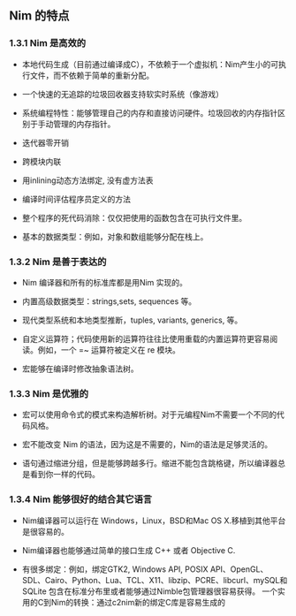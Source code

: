## Nim 的特点
### 1.3.1 Nim 是高效的

- 本地代码生成（目前通过编译成C），不依赖于一个虚拟机：Nim产生小的可执行文件，而不依赖于简单的重新分配。      
                     
- 一个快速的无追踪的垃圾回收器支持软实时系统（像游戏）                                                       


- 系统编程特性：能够管理自己的内存和直接访问硬件。垃圾回收的内存指针区别于手动管理的内存指针。                                                      


- 迭代器零开销    


- 跨模块内联          


- 用inlining动态方法绑定, 没有虚方法表               


- 编译时间评估程序员定义的方法                    


- 整个程序的死代码消除：仅仅把使用的函数包含在可执行文件里。  


- 基本的数据类型：例如，对象和数组能够分配在栈上。 
                
### 1.3.2 Nim 是善于表达的


- Nim 编译器和所有的标准库都是用Nim 实现的。                   


- 内置高级数据类型：strings,sets, sequences 等。           


- 现代类型系统和本地类型推断，tuples, variants, generics, 等。                     


- 自定义运算符；代码使用新的运算符往往比使用重载的内置运算符更容易阅读。例如，一个 =~ 运算符被定义在 re 模块。                                


- 宏能够在编译时修改抽象语法树。
   
### 1.3.3 Nim 是优雅的


- 宏可以使用命令式的模式来构造解析树。对于元编程Nim不需要一个不同的代码风格。                                                  


- 宏不能改变 Nim 的语法，因为这是不需要的，Nim的语法是足够灵活的。                                 


- 语句通过缩进分组，但是能够跨越多行。缩进不能包含跳格键，所以编译器总是看到你一样的代码。

### 1.3.4 Nim 能够很好的结合其它语言


- Nim编译器可以运行在 Windows，Linux，BSD和Mac OS X.移植到其他平台是很容易的。                               


- Nim编译器也能够通过简单的接口生成 C++ 或者 Objective C.                                         


- 有很多绑定：例如，绑定GTK2, Windows API, POSIX API、OpenGL、SDL、Cairo、Python、Lua、TCL、X11、libzip、PCRE、libcurl、mySQL和SQLite 包含在标准分布里或者能够通过Nimble包管理器很容易获得。
一个实用的C到Nim的转换：通过c2nim新的绑定C库是容易生成的  
